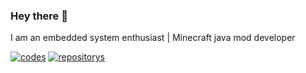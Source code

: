 ### Hey there 👋 
I am an embedded system enthusiast | Minecraft java mod developer 

[![codes](https://api.githubtrends.io/user/svg/robcholz/langs?time_range=one_year&include_private=True&theme=classic)](https://api.githubtrends.io/user/svg/robcholz/langs?time_range=one_year&include_private=True&theme=classic)
[![repositorys](https://api.githubtrends.io/user/svg/robcholz/repos?time_range=one_year&include_private=True&theme=classic)](https://api.githubtrends.io/user/svg/robcholz/repos?time_range=one_year&include_private=True&theme=classic)
